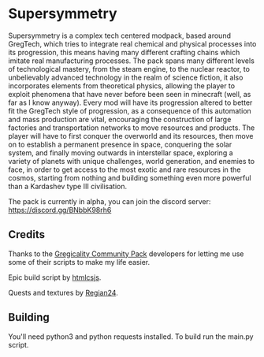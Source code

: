# Supersymmetry
Supersymmetry is a complex tech centered modpack, based around GregTech, which tries to integrate real chemical and physical processes into its progression, this means having many different crafting chains which imitate real manufacturing processes.
The pack spans many different levels of technological mastery, from the steam engine, to the nuclear reactor, to unbelievably advanced technology in the realm of science fiction, it also incorporates elements from theoretical physics, allowing the player to exploit phenomena that have never before been seen in minecraft (well, as far as I know anyway).
Every mod will have its progression altered to better fit the GregTech style of progression, as a consequence of this automation and mass production are vital, encouraging the construction of large factories and transportation networks to move resources and products. The player will have to first conquer the overworld and its resources, then move on to establish a permanent presence in space, conquering the solar system, and finally moving outwards in interstellar space, exploring a variety of planets with unique challenges, world generation, and enemies to face, in order to get access to the most exotic and rare resources in the cosmos, starting from nothing and building something even more powerful than a Kardashev type III civilisation.

The pack is currently in alpha, you can join the discord server:
https://discord.gg/BNbbK98rh6

## Credits
Thanks to the [Gregicality Community Pack](https://github.com/Gregicality/Gregicality-Community-Pack) developers for letting me use some of their scripts to make my life easier.

Epic build script by [htmlcsjs](https://github.com/htmlcsjs).

Quests and textures by [Regian24](https://github.com/Regian24).

## Building
You'll need python3 and python requests installed. To build run the main.py script.
